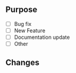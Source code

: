 ## Purpose
<!-- (put an "X" next to an item) -->

- [ ] Bug fix
- [ ] New Feature
- [ ] Documentation update
- [ ] Other

## Changes
<!-- Insert descriptions of your changes -->